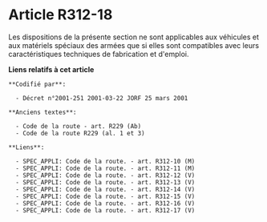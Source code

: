 # Article R312-18

Les dispositions de la présente section ne sont applicables aux véhicules et aux matériels spéciaux des armées que si elles
sont compatibles avec leurs caractéristiques techniques de fabrication et d'emploi.

**Liens relatifs à cet article**

	**Codifié par**:

	  - Décret n°2001-251 2001-03-22 JORF 25 mars 2001

	**Anciens textes**:

	  - Code de la route - art. R229 (Ab)
	  - Code de la route R229 (al. 1 et 3)

	**Liens**:

	  - SPEC_APPLI: Code de la route. - art. R312-10 (M)
	  - SPEC_APPLI: Code de la route. - art. R312-11 (M)
	  - SPEC_APPLI: Code de la route. - art. R312-12 (V)
	  - SPEC_APPLI: Code de la route. - art. R312-13 (V)
	  - SPEC_APPLI: Code de la route. - art. R312-14 (V)
	  - SPEC_APPLI: Code de la route. - art. R312-15 (V)
	  - SPEC_APPLI: Code de la route. - art. R312-16 (V)
	  - SPEC_APPLI: Code de la route. - art. R312-17 (V)
